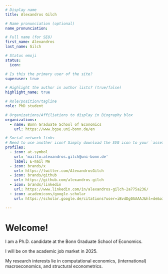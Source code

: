 ```yaml
---
# Display name
title: Alexandros Gilch

# Name pronunciation (optional)
name_pronunciation: 

# Full name (for SEO)
first_name: Alexandros
last_name: Gilch

# Status emoji
status:
  icon: 

# Is this the primary user of the site?
superuser: true

# Highlight the author in author lists? (true/false)
highlight_name: true

# Role/position/tagline
role: PhD student

# Organizations/Affiliations to display in Biography blox
organizations:
  - name: Bonn Graduate School of Economics
    url: https://www.bgse.uni-bonn.de/en

# Social network links
# Need to use another icon? Simply download the SVG icon to your `assets/media/icons/` folder.
profiles:
  - icon: at-symbol
    url: 'mailto:alexandros.gilch@uni-bonn.de'
    label: E-mail Me
  - icon: brands/x
    url: https://twitter.com/AlexandrosGilch
  - icon: brands/github
    url: https://github.com/alexandros-gilch
  - icon: brands/linkedin
    url: https://www.linkedin.com/in/alexandros-gilch-2a775a236/
  - icon: academicons/google-scholar
    url: https://scholar.google.de/citations?user=iBvdDg0AAAAJ&hl=de&oi=ao

---
```


# Welcome!

I am a Ph.D. candidate at the Bonn Graduate School of Economics.

I will be on the academic job market in 2025.

My research interests lie in computational economics, (international) macroeconomics, and structural econometrics.
